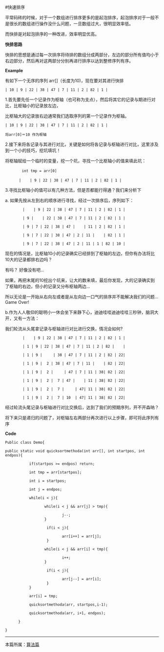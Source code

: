 

#快速排序

平常码砖的时候，对于一个数组进行排序更多的是起泡排序，起泡排序对于一般不是很长的数组进行操作没什么问题，一旦数组过大，很明显效率低。

而快排是对起泡排序的一种改进，效率明显优高。


**快排思路**

快排的思想是通过每一次排序将待排的数组分成两部分，左边的部分所有值均小于右边部分，然后再对这两部分分别再进行排序以达到整修序列有序。


**Example**


有如下一个无序的序列 arr[]（长度为10)，现在要对其进行快排

    | 10 | 9 | 22 | 38 | 47 | 7 | 11 | 2 | 82 | 1 |


1.首先要先任一个记录作为枢轴（也可称为支点），然后将其它的记录与期进行对比，比枢轴小的记录放左边，

比枢轴大的记录放右边通常我们选取序列的第一个记录作为枢轴。

    | 10 | 9 | 22 | 38 | 47 | 7 | 11 | 2 | 82 | 1 |

    将arr[0]＝10 作为枢轴

2.接下来将各记录与其进行对比，关键是如何将各记录与枢轴进行对比，这里涉及到一个小的技巧，挖坑填坑！

将枢轴赋给一个临时的变量，挖一个坑，寻找一个比枢轴小的值来填此坑：

        　  int tmp = arr[0]

       　　|    | 9 | 22 | 38 | 47 | 7 | 11 | 2 | 82 | 1 |


3.寻找比枢轴小的值可以有几种方法，但是否都能行得通？我们来分析下

a. 如果先按从左到右的顺序进行寻找，经过一次排序后，序列如下：

            |    | 9 | 22 | 38 | 47 | 7 | 11 | 2 | 82 | 1 |

            | 9 |    | 22 | 38 | 47 | 7 | 11 | 2 | 82 | 1 |

            | 9 | 7 | 22 | 38 | 47 |    | 11 | 2 | 82 | 1 |

            | 9 | 7 | 22 | 38 | 47 | 2 | 11 |    | 82 | 1 |

            | 9 | 7 | 22 | 38 | 47 | 2 | 11 | 1 | 82 | 10 |

现在的情况是，比枢轴10小的记录确实已经排到了枢轴的左边，但你有办法将比10大的记录都排右边吗？

有吗？ 好像没有吧...

如果，再把末尾的10挖出个坑来，让大的数来填，最后你发现，大的记录确实到了枢轴的右边，但小的记录又分布枢轴两边...

所以无论是一开始从右向左或者是从左向边一口气的排序并不能解决我们的问题... Game Over!



b.作为人人敬仰的聪明小一休会坐下来静下心，迪迪哇哇迪迪哇哇三秒钟，脑洞大开，又有一方法：

我们轮流从头尾拿记录与枢轴进行对比进行交换，情况会如何?


            |    | 9 | 22 | 38 | 47 | 7 | 11 | 2 | 82 | 1 |

            | 1 | 9 | 22 | 38 | 47 | 7 | 11 | 2 | 82 |    |

            | 1 | 9 |     | 38 | 47 | 7 | 11 | 2 | 82 | 22|

            | 1 | 9 |  2 | 38 | 47 | 7 | 11 |    | 82 | 22|

            | 1 | 9 |  2 |     | 47 | 7 | 11 | 38| 82 | 22|

            | 1 | 9 |  2 |  7 | 47 |    | 11 | 38| 82 | 22|

            | 1 | 9 |  2 |  7 |     | 47| 11 | 38| 82 | 22|

            | 1 | 9 |  2 |  7 | 10  | 47| 11 | 38| 82 | 22|


经过轮流头尾记录与枢轴进行对比交换后，达到了我们的预期序列，开不开森呐？

将下来只是递归的问题了，对枢轴左右两部分再次进行以上步骤，即可将此序列有序



**Code**

    Public class Demo{

    public static void quicksortmethoda(int arr[], int startpos, int endpos){

               if(startpos >= endpos) return;

               int tmp = arr[startpos];

               int i = startpos;

               int j = endpos;

               while(i < j){

                      while(i < j && arr[j] > tmp){

                              j--;
                      }

                       if(i < j){

                              arr[i++] = arr[j];
                       }

                      while(i < j && arr[i] < tmp){

                              i++;
                      }

                       if(i < j){

                              arr[j--] = arr[i];
                       }
               }

               arr[i] = tmp;

               quicksortmethoda(arr, startpos,i-1);

               quicksortmethoda(arr, i+1, endpos);

          }

    }



***

本篇所属：[算法篇](/Arthmetic/Index)


